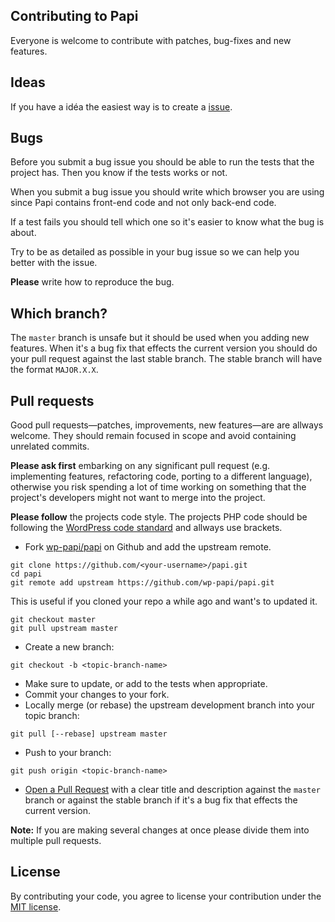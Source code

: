 ## Contributing to Papi

Everyone is welcome to contribute with patches, bug-fixes and new features.

## Ideas

If you have a idéa the easiest way is to create a [issue](https://github.com/wp-papi/papi/issues).

## Bugs

Before you submit a bug issue you should be able to run the tests that the project has. Then you know if the tests works or not.

When you submit a bug issue you should write which browser you are using since Papi contains front-end code and not only back-end code.

If a test fails you should tell which one so it's easier to know what the bug is about.

Try to be as detailed as possible in your bug issue so we can help you better with the issue.

**Please** write how to reproduce the bug.

## Which branch?

The `master` branch is unsafe but it should be used when you adding new features. When it's a bug fix that effects the current version you should do your pull request against the last stable branch. The stable branch will have the format `MAJOR.X.X`.

## Pull requests

Good pull requests—patches, improvements, new features—are are allways welcome. They should remain focused in scope and avoid containing unrelated commits.

**Please ask first** embarking on any significant pull request (e.g. implementing features, refactoring code, porting to a different language), otherwise you risk spending a lot of time working on something that the project's developers might not want to merge into the project.

**Please follow** the projects code style. The projects PHP code should be following the [WordPress code standard](https://make.wordpress.org/core/handbook/coding-standards/php/) and allways use brackets.

* Fork [wp-papi/papi](https://github.com/wp-papi/papi) on Github and add the upstream remote.

```
git clone https://github.com/<your-username>/papi.git
cd papi
git remote add upstream https://github.com/wp-papi/papi.git
```

This is useful if you cloned your repo a while ago and want's to updated it.

```
git checkout master
git pull upstream master
```

* Create a new branch:

```
git checkout -b <topic-branch-name>
```

* Make sure to update, or add to the tests when appropriate.
* Commit your changes to your fork.
* Locally merge (or rebase) the upstream development branch into your topic branch:

```
git pull [--rebase] upstream master
```

* Push to your branch:

```
git push origin <topic-branch-name>
```

* [Open a Pull Request](https://help.github.com/articles/using-pull-requests/) with a clear title and description against the `master` branch or against the stable branch if it's a bug fix that effects the current version.

**Note:**
If you are making several changes at once please divide them into multiple pull requests.

## License

By contributing your code, you agree to license your contribution under the [MIT license](https://github.com/wp-papi/papi/blob/master/LICENSE).